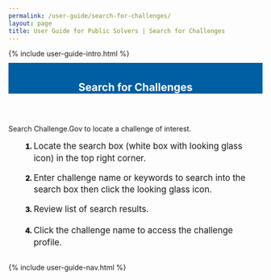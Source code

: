```yaml
---
permalink: /user-guide/search-for-challenges/
layout: page
title: User Guide for Public Solvers | Search for Challenges 
---
```

<div class="row">
  <div class="col-sm-12">{% include user-guide-intro.html %}</div>
</div>
<div class="row" style="padding-top: 10px; padding-bottom: 30px;">
  <div class="col-sm-12" style="padding-top: 6px; background-color: #005ea2; color: #ffffff; text-align: center;"><h2>Search for Challenges</h2></div>
</div>
<div class="row">
  <div class="col-sm-7">
    <p>Search Challenge.Gov to locate a challenge of interest.</p>
    <ol style="padding-left: 50px;">
      <li style="font-weight:900;"><span style="font-size: 1.06rem; line-height: 1.5; font-weight: 400;">Locate the search box (white box with looking glass icon) in the top right corner.</span></li><br>
      <li style="font-weight:900;"><span style="font-size: 1.06rem; line-height: 1.5; font-weight: 400;">Enter challenge name or keywords to search into the search box then click the looking glass icon.</span></li><br>
      <li style="font-weight:900;"><span style="font-size: 1.06rem; line-height: 1.5; font-weight: 400;">Review list of search results.</span></li><br>
      <li style="font-weight:900;"><span style="font-size: 1.06rem; line-height: 1.5; font-weight: 400;">Click the challenge name to access the challenge profile.</span></li>
    </ol>
  </div>
  <div class="col-sm-1">&nbsp;</div>
  <div class="col-sm-4"> {% include user-guide-nav.html %} </div>
</div>
